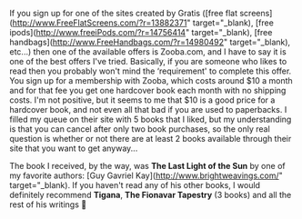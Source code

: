 If you sign up for one of the sites created by Gratis ([free flat screens](http://www.FreeFlatScreens.com/?r=13882371" target="_blank), [free ipods](http://www.freeiPods.com/?r=14756414" target="_blank), [free handbags](http://www.FreeHandbags.com/?r=14980492" target="_blank), etc...) then one of the available offers is Zooba.com, and I have to say it is one of the best offers I've tried. Basically, if you are someone who likes to read then you probably won't mind the &#8216;requirement' to complete this offer. You sign up for a membership with Zooba, which costs around $10 a month and for that fee you get one hardcover book each month with no shipping costs. I'm not positive, but it seems to me that $10 is a good price for a hardcover book, and not even all that bad if you are used to paperbacks. I filled my queue on their site with 5 books that I liked, but my understanding is that you can cancel after only two book purchases, so the only real question is whether or not there are at least 2 books available through their site that you want to get anyway...

The book I received, by the way, was **The Last Light of the Sun** by one of my favorite authors: [Guy Gavriel Kay](http://www.brightweavings.com/" target="_blank). If you haven't read any of his other books, I would definitely recommend **Tigana**, **The Fionavar Tapestry** (3 books) and all the rest of his writings 🙂